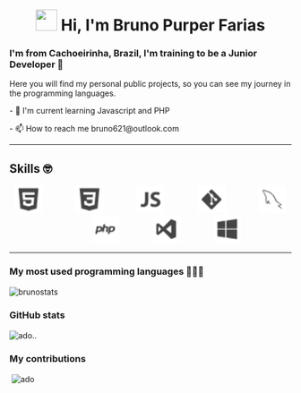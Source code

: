<h1 align="center">
<img src="https://camo.githubusercontent.com/35d3d11359a49bf12aebb834cc13fd81b95eff4e/68747470733a2f2f6d656469612e67697068792e636f6d2f6d656469612f6876524a434c467a6361737252346961377a2f67697068792e676966" width="38" height="38" /> Hi, I'm Bruno Purper Farias </h1>
<h3 >I'm from Cachoeirinha, Brazil, I'm training to be a Junior Developer 🚀 </h3>

<p>Here you will find my personal public projects, so you can see my journey in the programming languages.</p>
<p>- 🌱 I'm current learning Javascript and PHP</p>
<p>- 📫 How to reach me bruno621@outlook.com</p>

---
## Skills :nerd_face:

<p align="center">
     <img height="50" src="html5.png">
    &nbsp;&nbsp;&nbsp;&nbsp;&nbsp;&nbsp;&nbsp;&nbsp;&nbsp;&nbsp;&nbsp;&nbsp;&nbsp;
    <img height="50" src="css3.png">
    &nbsp;&nbsp;&nbsp;&nbsp;&nbsp;&nbsp;&nbsp;&nbsp;&nbsp;&nbsp;&nbsp;&nbsp;&nbsp;
    <img height="50" src="javascript_1.png">
    &nbsp;&nbsp;&nbsp;&nbsp;&nbsp;&nbsp;&nbsp;&nbsp;&nbsp;&nbsp;&nbsp;&nbsp;&nbsp;
    <img height="50" src="git.png">
     &nbsp;&nbsp;&nbsp;&nbsp;&nbsp;&nbsp;&nbsp;&nbsp;&nbsp;&nbsp;&nbsp;&nbsp;&nbsp;
    <img height="50" src="mysql.png">
    &nbsp;&nbsp;&nbsp;&nbsp;&nbsp;&nbsp;&nbsp;&nbsp;&nbsp;&nbsp;&nbsp;&nbsp;&nbsp;
    <img height="50" src="php.png">
     &nbsp;&nbsp;&nbsp;&nbsp;&nbsp;&nbsp;&nbsp;&nbsp;&nbsp;&nbsp;&nbsp;&nbsp;&nbsp;
    <img height="50" src="visualstudio.png">
     &nbsp;&nbsp;&nbsp;&nbsp;&nbsp;&nbsp;&nbsp;&nbsp;&nbsp;&nbsp;&nbsp;&nbsp;&nbsp;
    <img height="50" src="windows.png">
   </p>

---

<h3>My most used programming languages 👨🏻‍💻</h3>
<p><img align="center" src="https://github-readme-stats.vercel.app/api/top-langs?username=brunopurper&show_icons=true&locale=en&layout=compact" alt="brunostats" /></p> 



<h3>GitHub stats</h3>
<p><img align="center" src="https://github-readme-stats.vercel.app/api?username=brunopurper&show_icons=true&locale=en" alt="ado.." /></p>


<h3>My contributions</h3>
<p>&nbsp;<img align="center" src="https://github-readme-streak-stats.herokuapp.com/?user=brunopurper&" alt="ado" /></p>
